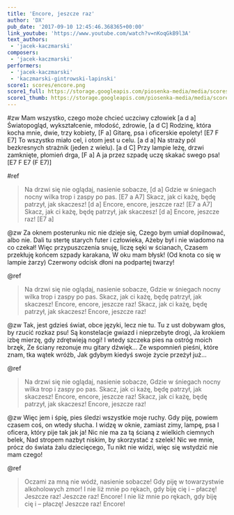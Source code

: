 ```yaml
---
title: 'Encore, jeszcze raz'
author: 'DX'
pub_date: '2017-09-10 12:45:46.368365+00:00'
link_youtube: 'https://www.youtube.com/watch?v=nKoqGkB9l3A'
text_authors:
 - 'jacek-kaczmarski'
composers:
 - 'jacek-kaczmarski'
performers:
 - 'jacek-kaczmarski'
 - 'kaczmarski-gintrowski-lapinski'
score1: scores/encore.png
score1_full: https://storage.googleapis.com/piosenka-media/media/scores/encore.png
score1_thumb: https://storage.googleapis.com/piosenka-media/media/scores/encore.png.180x0_q85_upscale.png
---
```


#zw
Mam wszystko, czego może chcieć uczciwy człowiek [a d a]
Światopogląd, wykształcenie, młodość, zdrowie, [a d C]
Rodzinę, która kocha mnie, dwie, trzy kobiety, [F a]
Gitarę, psa i oficerskie epolety! [E7 F E7]
To wszystko miało cel, i otom jest u celu. [a d a]
Na straży pól bezkresnych strażnik (jeden z wielu). [a d C]
Przy lampie leżę, drzwi zamknięte, płomień drga, [F a]
A ja przez szpadę uczę skakać swego psa! [E7 F E7 (F E7)]

#ref
>Na drzwi się nie oglądaj, nasienie sobacze, [d a]
>Gdzie w śniegach nocny wilka trop i zaspy po pas. [E7 a A7]
>Skacz, jak ci każę, będę patrzył, jak skaczesz! [d a]
>Encore, encore, jeszcze raz! [E7 a A7]
>Skacz, jak ci każę, będę patrzył, jak skaczesz! [d a]
>Encore, jeszcze raz! [E7 a]

@zw
Za oknem posterunku nic nie dzieje się,
Czego bym umiał dopilnować, albo nie.
Dali tu stertę starych futer i człowieka,
Ażeby był i nie wiadomo na co czekał!
Więc przypuszczenia snuję, liczę sęki w ścianach,
Czasem przekłuję końcem szpady karakana,
W oku mam błysk! (Od knota co się w lampie żarzy)
Czerwony odcisk dłoni na podpartej twarzy!

@ref
>Na drzwi się nie oglądaj, nasienie sobacze,
>Gdzie w śniegach nocny wilka trop i zaspy po pas.
>Skacz, jak ci każę, będę patrzył, jak skaczesz!
>Encore, encore, jeszcze raz!
>Skacz, jak ci każę, będę patrzył, jak skaczesz!
>Encore, jeszcze raz!

@zw
Tak, jest gdzieś świat, obce języki, lecz nie tu.
Tu z ust dobywam głos, by rzucić rozkaz psu!
Są konstelacje gwiazd i nieprzebyte drogi,
Ja krokiem izbę mierzę, gdy zdrętwieją nogi!
I wtedy szczeka pies na ostróg moich brzęk,
Ze ściany rezonuje mu gitary dźwięk…
Ze wspomnień pieśni, które znam, tka wątek wróżb,
Jak gdybym kiedyś swoje życie przeżył już…

@ref
>Na drzwi się nie oglądaj, nasienie sobacze,
>Gdzie w śniegach nocny wilka trop i zaspy po pas.
>Skacz, jak ci każę, będę patrzył, jak skaczesz!
>Encore, encore, jeszcze raz!
>Skacz, jak ci każę, będę patrzył, jak skaczesz!
>Encore, jeszcze raz!

@zw
Więc jem i śpię, pies śledzi wszystkie moje ruchy.
Gdy piję, powiem czasem coś, on wtedy słucha.
I widzę w oknie, zamiast zimy, lampę, psa
I oficera, który pije tak jak ja!
Nic nie ma za tą ścianą z wielkich ciemnych belek,
Nad stropem nazbyt niskim, by skorzystać z szelek!
Nic we mnie, prócz do świata żalu dziecięcego,
Tu nikt nie widzi, więc się wstydzić nie mam czego!

@ref
>Oczami za mną nie wódź, nasienie sobacze!
>Gdy piję w towarzystwie alkoholowych zmor!
>I nie liż mnie po rękach, gdy biję cię i – płaczę!
>Jeszcze raz! Jeszcze raz! Encore!
>I nie liż mnie po rękach, gdy biję cię i – płaczę!
>Jeszcze raz! Encore!